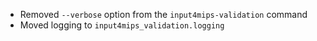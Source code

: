 - Removed `--verbose` option from the `input4mips-validation` command
- Moved logging to `input4mips_validation.logging`

